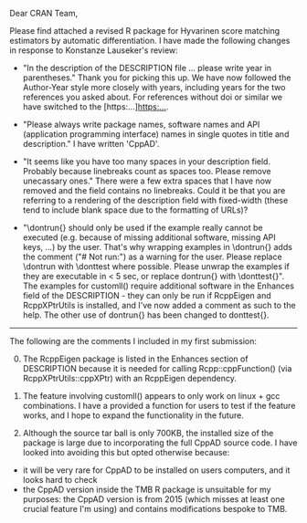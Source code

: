 Dear CRAN Team,

Please find attached a revised R package for Hyvarinen score matching estimators by automatic differentiation. I have made the following changes in response to Konstanze Lauseker's review:

+ "In the description of the DESCRIPTION file ... please write year in parentheses." Thank you for picking this up. We have now followed the Author-Year style more closely with years, including years for the two references you asked about. For references without doi or similar we have switched to the [https:...]<https:...>.

+ "Please always write package names, software names and API (application programming interface) names in single quotes in title and description." I have written 'CppAD'.

+ "It seems like you have too many spaces in your description field. Probably because linebreaks count as spaces too. Please remove unecassary ones." There were a few extra spaces that I have now removed and the field contains no linebreaks. Could it be that you are referring to a rendering of the description field with fixed-width (these tend to include blank space due to the formatting of URLs)?

+ "\dontrun{} should only be used if the example really cannot be executed (e.g. because of missing additional software, missing API keys, ...) by the user. That's why wrapping examples in \dontrun{} adds the comment ("# Not run:") as a warning for the user. Please replace \dontrun with \donttest where possible. Please unwrap the examples if they are executable in < 5 sec, or replace dontrun{} with \donttest{}". The examples for customll() require additional software in the Enhances field of the DESCRIPTION - they can only be run if RcppEigen and RcppXPtrUtils is installed, and I've now added a comment as such to the help. The other use of dontrun{} has been changed to donttest{}.

---

The following are the comments I included in my first submission:

0. The RcppEigen package is listed in the Enhances section of DESCRIPTION because it is needed for calling Rcpp::cppFunction() (via RcppXPtrUtils::cppXPtr) with an RcppEigen dependency.

1. The feature involving customll() appears to only work on linux + gcc combinations. I have a provided a function for users to test if the feature works, and I hope to expand the functionality in the future.

2. Although the source tar ball is only 700KB, the installed size of the package is large due to incorporating the full CppAD source code. I have looked into avoiding this but opted otherwise because:
  + it will be very rare for CppAD to be installed on users computers, and it looks hard to check
  + the CppAD version inside the TMB R package is unsuitable for my purposes: the CppAD version is from 2015 (which misses at least one crucial feature I'm using) and contains modifications bespoke to TMB.


